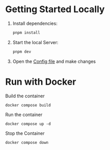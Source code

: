 # Getting Started Locally

1. Install dependencies:

   ```bash
   pnpm install
   ```

2. Start the local Server:

   ```bash
   pnpm dev
   ```

3. Open the [Config file](./src/data/resume-data.tsx) and make changes

# Run with Docker

Build the container

```
docker compose build
```

Run the container

```
docker compose up -d
```

Stop the Container

```
docker compose down
```
